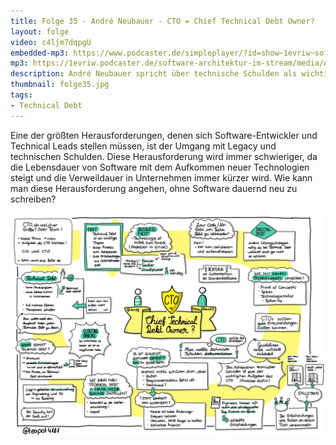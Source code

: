 ```yaml
---
title: Folge 35 - André Neubauer - CTO = Chief Technical Debt Owner?
layout: folge
video: c4ljm7dqpgU
embedded-mp3: https://www.podcaster.de/simpleplayer/?id=show~1evriw~software-architektur-im-stream~pod-600472dd8c9b5096298234&v=1610904451
mp3: https://1evriw.podcaster.de/software-architektur-im-stream/media/AndreNeubauerCTOChiefTechnicalDebtOwner.mp3
description: André Neubauer spricht über technische Schulden als wichtiges Thema für einen CTO.
thumbnail: folge35.jpg
tags:
- Technical Debt
---
```


Eine der größten Herausforderungen, denen sich Software-Entwickler und
Technical Leads stellen müssen, ist der Umgang mit Legacy und
technischen Schulden. Diese Herausforderung wird immer schwieriger, da
die Lebensdauer von Software mit dem Aufkommen neuer Technologien
steigt und die Verweildauer in Unternehmen immer kürzer wird. Wie kann
man diese Herausforderung angehen, ohne Software dauernd neu zu
schreiben?

![Sketchnotes](/sketchnotes/folge35.jpg)
